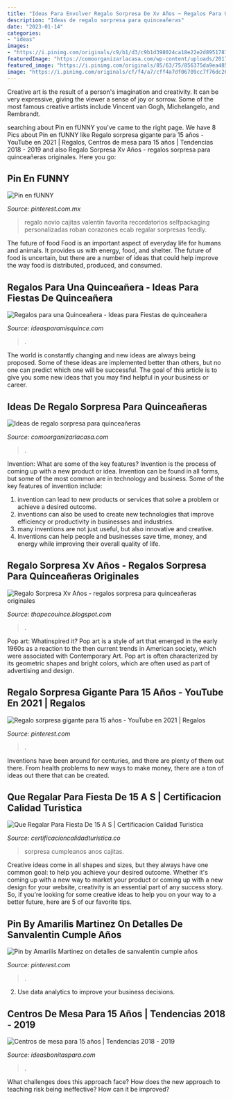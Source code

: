 ```yaml
---
title: "Ideas Para Envolver Regalo Sorpresa De Xv Años ~ Regalos Para Una Quinceañera"
description: "Ideas de regalo sorpresa para quinceañeras"
date: "2023-01-14"
categories:
- "ideas"
images:
- "https://i.pinimg.com/originals/c9/b1/d3/c9b1d398024ca18e22e2d895178781a3.jpg"
featuredImage: "https://comoorganizarlacasa.com/wp-content/uploads/2017/10/ideas-regalo-sorpresa-quinceaneras-8.jpg"
featured_image: "https://i.pinimg.com/originals/85/63/75/856375da9ea485c2d769ea32bc16c5aa.jpg"
image: "https://i.pinimg.com/originals/cf/f4/a7/cff4a7df06709cc7f76dc26cc6080dd3.jpg"
---
```



Creative art is the result of a person's imagination and creativity. It can be very expressive, giving the viewer a sense of joy or sorrow. Some of the most famous creative artists include Vincent van Gogh, Michelangelo, and Rembrandt.

	

		
searching about Pin en fUNNY you've came to the right page. We have 8 Pics about Pin en fUNNY like Regalo sorpresa gigante para 15 años - YouTube en 2021 | Regalos, Centros de mesa para 15 años | Tendencias 2018 - 2019 and also Regalo Sorpresa Xv Años - regalos sorpresa para quinceañeras originales. Here you go:
		
    
## Pin En FUNNY

<img loading=lazy src="https://i.pinimg.com/originals/c9/b1/d3/c9b1d398024ca18e22e2d895178781a3.jpg" onerror="this.onerror=null;this.src='https://tse2.mm.bing.net/th?id=OIP._yUkNoKFtFY9wLpm_ViA4AAAAA&amp;pid=15.1';" alt="Pin en fUNNY">

_Source: pinterest.com.mx_

>regalo novio cajitas valentín favorita recordatorios selfpackaging personalizadas roban corazones ecab regalar sorpresas feedly. 

	

The future of food
Food is an important aspect of everyday life for humans and animals. It provides us with energy, food, and shelter. The future of food is uncertain, but there are a number of ideas that could help improve the way food is distributed, produced, and consumed.

    
## Regalos Para Una Quinceañera - Ideas Para Fiestas De Quinceañera

<img loading=lazy src="http://ideasparamisquince.com/wp-content/uploads/2017/11/Regalos-para-una-Quinceanera-11.jpg" onerror="this.onerror=null;this.src='https://tse2.mm.bing.net/th?id=OIP.aCmmihrgDvX7nmyXHRIKrAHaHZ&amp;pid=15.1';" alt="Regalos para una Quinceañera - Ideas para Fiestas de quinceañera">

_Source: ideasparamisquince.com_

>. 

	

The world is constantly changing and new ideas are always being proposed. Some of these ideas are implemented better than others, but no one can predict which one will be successful. The goal of this article is to give you some new ideas that you may find helpful in your business or career.

    
## Ideas De Regalo Sorpresa Para Quinceañeras

<img loading=lazy src="https://comoorganizarlacasa.com/wp-content/uploads/2017/10/ideas-regalo-sorpresa-quinceaneras-8.jpg" onerror="this.onerror=null;this.src='https://tse4.mm.bing.net/th?id=OIP.0g4NxsS8-p4X3sUEq05WLwHaHa&amp;pid=15.1';" alt="Ideas de regalo sorpresa para quinceañeras">

_Source: comoorganizarlacasa.com_

>. 

	

Invention: What are some of the key features?
Invention is the process of coming up with a new product or idea. Invention can be found in all forms, but some of the most common are in technology and business. Some of the key features of invention include:
1. invention can lead to new products or services that solve a problem or achieve a desired outcome.
2. inventions can also be used to create new technologies that improve efficiency or productivity in businesses and industries. 
3. many inventions are not just useful, but also innovative and creative. 
4. Inventions can help people and businesses save time, money, and energy while improving their overall quality of life.

    
## Regalo Sorpresa Xv Años - Regalos Sorpresa Para Quinceañeras Originales

<img loading=lazy src="https://i.pinimg.com/originals/85/63/75/856375da9ea485c2d769ea32bc16c5aa.jpg" onerror="this.onerror=null;this.src='https://tse4.mm.bing.net/th?id=OIP.BV_qpkTWDOfgZP5TRdNTWgHaJ4&amp;pid=15.1';" alt="Regalo Sorpresa Xv Años - regalos sorpresa para quinceañeras originales">

_Source: thapecouince.blogspot.com_

>. 

	

Pop art: Whatinspired it?
Pop art is a style of art that emerged in the early 1960s as a reaction to the then current trends in American society, which were associated with Contemporary Art. Pop art is often characterized by its geometric shapes and bright colors, which are often used as part of advertising and design.

    
## Regalo Sorpresa Gigante Para 15 Años - YouTube En 2021 | Regalos

<img loading=lazy src="https://i.pinimg.com/originals/89/db/dc/89dbdca3de7f3ad338f36dea9b1842f5.jpg" onerror="this.onerror=null;this.src='https://tse4.mm.bing.net/th?id=OIP.bsn4UxxXBZVBTpjHjoaAEwHaEK&amp;pid=15.1';" alt="Regalo sorpresa gigante para 15 años - YouTube en 2021 | Regalos">

_Source: pinterest.com_

>. 

	

Inventions have been around for centuries, and there are plenty of them out there. From health problems to new ways to make money, there are a ton of ideas out there that can be created.

    
## Que Regalar Para Fiesta De 15 A S | Certificacion Calidad Turistica

<img loading=lazy src="https://i.pinimg.com/originals/cf/f4/a7/cff4a7df06709cc7f76dc26cc6080dd3.jpg" onerror="this.onerror=null;this.src='https://tse3.mm.bing.net/th?id=OIP.wIw1ZCP54DifZfsuG2jfvQHaJ4&amp;pid=15.1';" alt="Que Regalar Para Fiesta De 15 A S | Certificacion Calidad Turistica">

_Source: certificacioncalidadturistica.co_

>sorpresa cumpleanos anos cajitas. 

	

Creative ideas come in all shapes and sizes, but they always have one common goal: to help you achieve your desired outcome. Whether it's coming up with a new way to market your product or coming up with a new design for your website, creativity is an essential part of any success story. So, if you're looking for some creative ideas to help you on your way to a better future, here are 5 of our favorite tips.

    
## Pin By Amarilis Martinez On Detalles De Sanvalentin Cumple Años

<img loading=lazy src="https://i.pinimg.com/originals/46/18/a0/4618a09f6071ee2ce732afa0db64ec78.jpg" onerror="this.onerror=null;this.src='https://tse2.mm.bing.net/th?id=OIP.p806GEcqQHatPxM8J_ZCkgHaHc&amp;pid=15.1';" alt="Pin by Amarilis Martinez on detalles de sanvalentin cumple años">

_Source: pinterest.com_

>. 

	

2. Use data analytics to improve your business decisions.

    
## Centros De Mesa Para 15 Años | Tendencias 2018 - 2019

<img loading=lazy src="https://ideasbonitaspara.com/wp-content/uploads/2018/11/regalos-para-quinceanera-2-1.jpg" onerror="this.onerror=null;this.src='https://tse4.mm.bing.net/th?id=OIP.oT-fW8No8dwAQlXGaNq7PwHaJ4&amp;pid=15.1';" alt="Centros de mesa para 15 años | Tendencias 2018 - 2019">

_Source: ideasbonitaspara.com_

>. 

	

What challenges does this approach face?
How does the new approach to teaching risk being ineffective? How can it be improved?

